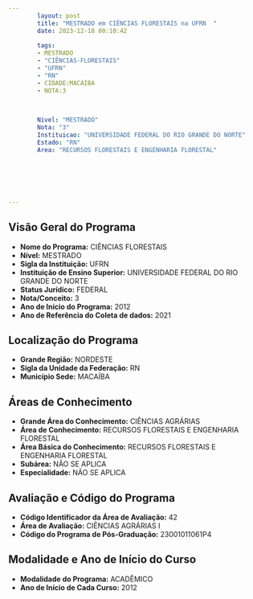 ```yaml
---
        layout: post
        title: "MESTRADO em CIÊNCIAS FLORESTAIS na UFRN  "
        date: 2023-12-18 00:10:42
     
        tags:
        - MESTRADO
        - "CIÊNCIAS-FLORESTAIS"
        - "UFRN"
        - "RN"
        - CIDADE:MACAÍBA
        - NOTA:3
        
       

        Nivel: "MESTRADO"
        Nota: "3"
        Instituicao: "UNIVERSIDADE FEDERAL DO RIO GRANDE DO NORTE"
        Estado: "RN"
        Area: "RECURSOS FLORESTAIS E ENGENHARIA FLORESTAL"
        
        
        
        
        
        
---
```

## Visão Geral do Programa
- **Nome do Programa:** CIÊNCIAS FLORESTAIS
- **Nível:** MESTRADO
- **Sigla da Instituição:** UFRN
- **Instituição de Ensino Superior:** UNIVERSIDADE FEDERAL DO RIO GRANDE DO NORTE
- **Status Jurídico:** FEDERAL
- **Nota/Conceito:** 3
- **Ano de Início do Programa:** 2012
- **Ano de Referência do Coleta de dados:** 2021

## Localização do Programa
- **Grande Região:** NORDESTE
- **Sigla da Unidade da Federação:** RN
- **Município Sede:** MACAÍBA

## Áreas de Conhecimento
- **Grande Área do Conhecimento:** CIÊNCIAS AGRÁRIAS
- **Área de Conhecimento:** RECURSOS FLORESTAIS E ENGENHARIA FLORESTAL
- **Área Básica do Conhecimento:** RECURSOS FLORESTAIS E ENGENHARIA FLORESTAL
- **Subárea:** NÃO SE APLICA
- **Especialidade:** NÃO SE APLICA

## Avaliação e Código do Programa
- **Código Identificador da Área de Avaliação:** 42
- **Área de Avaliação:** CIÊNCIAS AGRÁRIAS I
- **Código do Programa de Pós-Graduação:** 23001011061P4


## Modalidade e Ano de Início do Curso
- **Modalidade do Programa:** ACADÊMICO
- **Ano de Início de Cada Curso:** 2012
